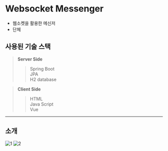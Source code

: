 # Websocket Messenger
+ 웹소켓을 활용한 메신저
+ 단체        

## 사용된 기술 스택  
> **Server Side**  
>> Spring Boot  
>> JPA  
>> H2 database    

> **Client Side**
>> HTML  
>> Java Script  
>> Vue  

---------------------------------------------------
## 소개
![1](https://user-images.githubusercontent.com/65940338/125401991-d6c6b380-e3ee-11eb-8d6b-54a0a6ffe72b.JPG)
![2](https://user-images.githubusercontent.com/65940338/125402010-dcbc9480-e3ee-11eb-9a65-688d5f27b8ad.JPG)

